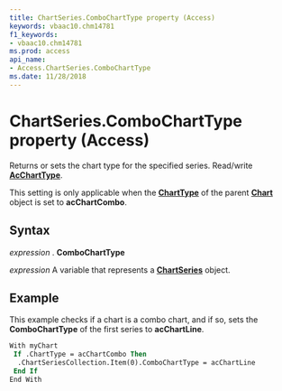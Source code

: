 ```yaml
---
title: ChartSeries.ComboChartType property (Access)
keywords: vbaac10.chm14781
f1_keywords:
- vbaac10.chm14781
ms.prod: access
api_name:
- Access.ChartSeries.ComboChartType
ms.date: 11/28/2018
---
```



# ChartSeries.ComboChartType property (Access)

Returns or sets the chart type for the specified series. Read/write **[AcChartType](Access.AcChartType.md)**.

This setting is only applicable when the **[ChartType](Access.Chart.ChartType.md)** of the parent **[Chart](Access.Chart.md)** object is set to **acChartCombo**.


## Syntax

_expression_ . **ComboChartType**

_expression_ A variable that represents a **[ChartSeries](Access.ChartSeries.md)** object.


## Example

This example checks if a chart is a combo chart, and if so, sets the **ComboChartType** of the first series to **acChartLine**.

```vb
With myChart
 If .ChartType = acChartCombo Then
  .ChartSeriesCollection.Item(0).ComboChartType = acChartLine
 End If
End With
```

